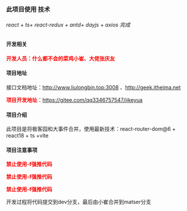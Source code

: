 ### 此项目使用 技术

###### react +   ts+   react-redux   +   antd+   dayjs  +  axios  完成



#### 开发相关

<font color=red>**开发人员：什么都不会的菜鸡小崔、大佬张庆友**</font>



#### 项目地址

接口文档地址：http://www.liulongbin.top:3008 、http://geek.itheima.net

<font color=red>**项目开发地址**</font>：https://gitee.com/qq3346757547/jikeyua



#### 项目介绍

此项目是将极客园和大事件合并，使用最新技术：react-router-dom@6 + react18 + ts +vite



#### 项目注意事项

<font color=red>**禁止使用-f强推代码**</font>

<font color=red>**禁止使用-f强推代码**</font>

<font color=red>**禁止使用-f强推代码**</font>



开发过程将代码提交到dev分支，最后由小崔合并到matser分支



